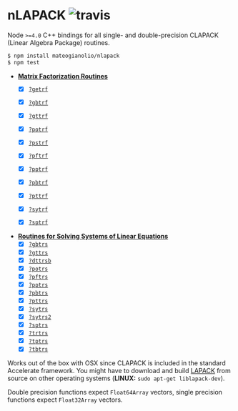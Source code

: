 # nLAPACK ![travis](https://img.shields.io/travis/mateogianolio/nlapack.svg)

Node `>=4.0` C++ bindings for all single- and double-precision CLAPACK (Linear Algebra Package) routines.

```bash
$ npm install mateogianolio/nlapack
$ npm test
```

* **[Matrix Factorization Routines](https://software.intel.com/en-us/node/468680)**
  - [x] [`?getrf`](https://software.intel.com/node/42740a2c-4898-4efa-88b9-94ca6eaac4db)
  - [x] [`?gbtrf`](https://software.intel.com/node/045b7e16-b40d-4440-80fb-e0e406544c5d)
  - [x] [`?gttrf`](https://software.intel.com/node/20841474-62ac-440c-a4a6-4a750ebe3468)
  - [x] [`?potrf`](https://software.intel.com/node/526c0ad5-b853-4aac-b27a-e631ee80f066)
  - [x] [`?pstrf`](https://software.intel.com/node/e061ee7e-9e3a-485f-bc08-6255ea926250)
  - [x] [`?pftrf`](https://software.intel.com/node/baf8fa42-4089-4a7f-b458-90579ef970f8)
  - [x] [`?pptrf`](https://software.intel.com/node/a2934477-60d2-40b4-b07d-2ad982989c47)
  - [x] [`?pbtrf`](https://software.intel.com/node/bc3b6a9a-6ac2-4054-aab1-f2cd32f1b051)
  - [x] [`?pttrf`](https://software.intel.com/node/9ec992f0-6e90-4ae6-8a4e-b02976e4c06a)
  - [x] [`?sytrf`](https://software.intel.com/node/3aae6840-280f-44c9-9865-38ad3a13285c)
  - [x] [`?sptrf`](https://software.intel.com/node/944f7cc2-ee39-40e8-82e1-0adeca0dd455)


* **[Routines for Solving Systems of Linear Equations](https://software.intel.com/en-us/node/520891)**
  - [x] [`?gbtrs`](https://software.intel.com/en-us/node/520893)
  - [x] [`?gttrs`](https://software.intel.com/en-us/node/520894)
  - [x] [`?dttrsb`](https://software.intel.com/en-us/node/520895)
  - [x] [`?potrs`](https://software.intel.com/en-us/node/520896)
  - [x] [`?pftrs`](https://software.intel.com/en-us/node/520897)
  - [x] [`?pptrs`](https://software.intel.com/en-us/node/520898)
  - [x] [`?pbtrs`](https://software.intel.com/en-us/node/520899)
  - [x] [`?pttrs`](https://software.intel.com/en-us/node/520900)
  - [x] [`?sytrs`](https://software.intel.com/en-us/node/520901)
  - [x] [`?sytrs2`](https://software.intel.com/en-us/node/520903)
  - [x] [`?sptrs`](https://software.intel.com/en-us/node/520905)
  - [x] [`?trtrs`](https://software.intel.com/en-us/node/520907)
  - [x] [`?tptrs`](https://software.intel.com/en-us/node/520908)
  - [x] [`?tbtrs`](https://software.intel.com/en-us/node/520909)

Works out of the box with OSX since CLAPACK is included in the standard Accelerate framework. You might have to download and build [LAPACK](http://www.netlib.org/lapack/#_lapack_version_3_6_0) from source on other operating systems (**LINUX:** `sudo apt-get liblapack-dev`).

Double precision functions expect `Float64Array` vectors, single precision functions expect `Float32Array` vectors.
